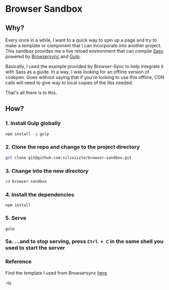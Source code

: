 # Browser Sandbox

## Why?

Every once in a while, I want to a quick way to spin up a page and try to make a template or component that I can incorporate into another project. This sandbox provides me a live reload environment that can compile [Sass](http://sass-lang.com/) powered by [Browsersync](https://www.browsersync.io/) and [Gulp](http://gulpjs.com/).

Basically, I used the example provided by Browser-Sync to help integrate it with Sass as a guide. In a way, I was looking for an offline version of codepen. Goes without saying that if you're looking to use this offline, CDN calls will need to give way to local copies of the libs needed.

That's all there is to this.

## How?

### 1. Install Gulp globally

```sh
npm install -g gulp
```

### 2. Clone the repo and change to the project directory

```sh
git clone git@github.com:silivizzle/browser-sandbox.git
```

### 3. Change into the new directory

```sh
cd browser-sandbox
```

### 4. Install the dependencies

```
npm install
```

### 5. Serve
```
gulp
```

### 5a. ...and to stop serving, press `Ctrl + C` in the same shell you used to start the server

### Reference
Find the template I used from Browsersync [here](https://www.browsersync.io/docs/gulp#gulp-sass-css).

-ts